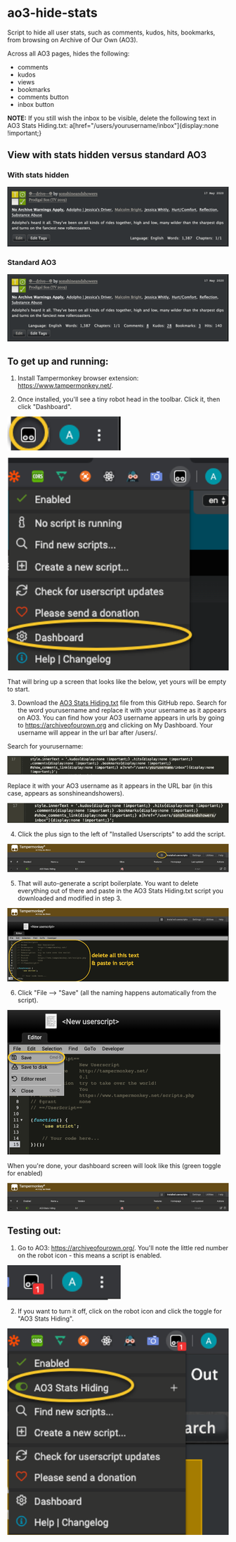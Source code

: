 # ao3-hide-stats
Script to hide all user stats, such as comments, kudos, hits, bookmarks, from browsing on Archive of Our Own (AO3).

Across all AO3 pages, hides the following:
- comments
- kudos
- views
- bookmarks
- comments button
- inbox button

**NOTE:** If you still wish the inbox to be visible, delete the following text in AO3 Stats Hiding.txt: a[href="/users/yourusername/inbox"]{display:none !important;}

## View with stats hidden versus standard AO3
### With stats hidden
![After](https://github.com/aceboxn/ao3-hide-stats/blob/master/statshiding/10.png)
### Standard AO3
![Before](https://github.com/aceboxn/ao3-hide-stats/blob/master/statshiding/9.png)

## To get up and running:
1. Install Tampermonkey browser extension: https://www.tampermonkey.net/.

2. Once installed, you'll see a tiny robot head in the toolbar. Click it, then click "Dashboard".

![2a](https://github.com/aceboxn/ao3-hide-stats/blob/master/statshiding/1.png)

![2b](https://github.com/aceboxn/ao3-hide-stats/blob/master/statshiding/2.png)

That will bring up a screen that looks like the below, yet yours will be empty to start.

3. Download the [AO3 Stats Hiding.txt](https://github.com/aceboxn/ao3-hide-stats/blob/master/AO3%20Stats%20Hiding.txt) file from this GitHub repo. Search for the word yourusername and replace it with your username as it appears on AO3. You can find how your AO3 username appears in urls by going to https://archiveofourown.org and clicking on My Dashboard. Your username will appear in the url bar after /users/.

Search for yourusername:

![3a](https://github.com/aceboxn/ao3-hide-stats/blob/master/statshiding/11.png)

Replace it with your AO3 username as it appears in the URL bar (in this case, appears as sonshineandshowers).

![3b](https://github.com/aceboxn/ao3-hide-stats/blob/master/statshiding/12.png)

4. Click the plus sign to the left of "Installed Userscripts" to add the script.

![4](https://github.com/aceboxn/ao3-hide-stats/blob/master/statshiding/3a.png)

5. That will auto-generate a script boilerplate. You want to delete everything out of there and paste in the AO3 Stats Hiding.txt script you downloaded and modified in step 3.

![5](https://github.com/aceboxn/ao3-hide-stats/blob/master/statshiding/4.png)

6. Click "File --> "Save" (all the naming happens automatically from the script).

![6a](https://github.com/aceboxn/ao3-hide-stats/blob/master/statshiding/5.png)

When you're done, your dashboard screen will look like this (green toggle for enabled)

![6b](https://github.com/aceboxn/ao3-hide-stats/blob/master/statshiding/6.png)

## Testing out:
1. Go to AO3: https://archiveofourown.org/. You'll note the little red number on the robot icon - this means a script is enabled.

![1](https://github.com/aceboxn/ao3-hide-stats/blob/master/statshiding/7.png)

2. If you want to turn it off, click on the robot icon and click the toggle for "AO3 Stats Hiding".

![2](https://github.com/aceboxn/ao3-hide-stats/blob/master/statshiding/8.png)
